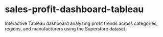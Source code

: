 # sales-profit-dashboard-tableau
Interactive Tableau dashboard analyzing profit trends across categories, regions, and manufacturers using the Superstore dataset.
